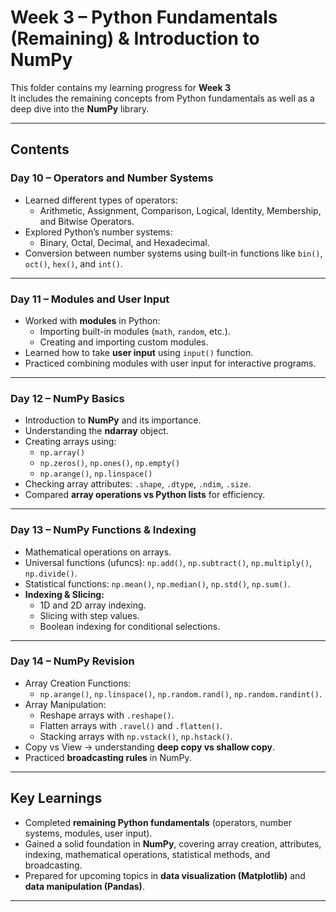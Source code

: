 # Week 3 – Python Fundamentals (Remaining) & Introduction to NumPy 

This folder contains my learning progress for **Week 3**  
It includes the remaining concepts from Python fundamentals as well as a deep dive into the **NumPy** library.  

---

## Contents

### **Day 10 – Operators and Number Systems**
- Learned different types of operators:  
  - Arithmetic, Assignment, Comparison, Logical, Identity, Membership, and Bitwise Operators.  
- Explored Python’s number systems:  
  - Binary, Octal, Decimal, and Hexadecimal.  
- Conversion between number systems using built-in functions like `bin()`, `oct()`, `hex()`, and `int()`.

---

### **Day 11 – Modules and User Input**
- Worked with **modules** in Python:  
  - Importing built-in modules (`math`, `random`, etc.).  
  - Creating and importing custom modules.  
- Learned how to take **user input** using `input()` function.  
- Practiced combining modules with user input for interactive programs.

---

### **Day 12 – NumPy Basics**
- Introduction to **NumPy** and its importance.  
- Understanding the **ndarray** object.  
- Creating arrays using:  
  - `np.array()`  
  - `np.zeros()`, `np.ones()`, `np.empty()`  
  - `np.arange()`, `np.linspace()`  
- Checking array attributes: `.shape`, `.dtype`, `.ndim`, `.size`.  
- Compared **array operations vs Python lists** for efficiency.  

---

### **Day 13 – NumPy Functions & Indexing**
- Mathematical operations on arrays.  
- Universal functions (ufuncs): `np.add()`, `np.subtract()`, `np.multiply()`, `np.divide()`.  
- Statistical functions: `np.mean()`, `np.median()`, `np.std()`, `np.sum()`.  
- **Indexing & Slicing:**  
  - 1D and 2D array indexing.  
  - Slicing with step values.  
  - Boolean indexing for conditional selections.  

---

### **Day 14 – NumPy Revision**
- Array Creation Functions:  
  - `np.arange()`, `np.linspace()`, `np.random.rand()`, `np.random.randint()`.  
- Array Manipulation:  
  - Reshape arrays with `.reshape()`.  
  - Flatten arrays with `.ravel()` and `.flatten()`.  
  - Stacking arrays with `np.vstack()`, `np.hstack()`.  
- Copy vs View → understanding **deep copy vs shallow copy**.  
- Practiced **broadcasting rules** in NumPy.  

---

## Key Learnings
- Completed **remaining Python fundamentals** (operators, number systems, modules, user input).  
- Gained a solid foundation in **NumPy**, covering array creation, attributes, indexing, mathematical operations, statistical methods, and broadcasting.  
- Prepared for upcoming topics in **data visualization (Matplotlib)** and **data manipulation (Pandas)**.  

---
